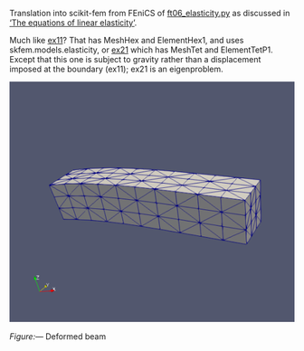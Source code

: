 Translation into scikit-fem from FEniCS of
[ft06_elasticity.py](https://fenicsproject.org/pub/tutorial/python/vol1/ft06_elasticity.py) as discussed in [‘The equations of linear elasticity’](https://fenicsproject.org/pub/tutorial/html/._ftut1008.html#ftut:elast).

Much like
[ex11](https://github.com/kinnala/scikit-fem/blob/master/docs/examples/ex11.py)?
That has MeshHex and ElementHex1, and uses skfem.models.elasticity, or
[ex21](https://github.com/kinnala/scikit-fem/blob/master/docs/examples/ex21.py)
which has MeshTet and ElementTetP1.  Except that this one is subject
to gravity rather than a displacement imposed at the boundary (ex11);
ex21 is an eigenproblem.

![deformed.png](deformed.png)

_Figure:—_ Deformed beam
